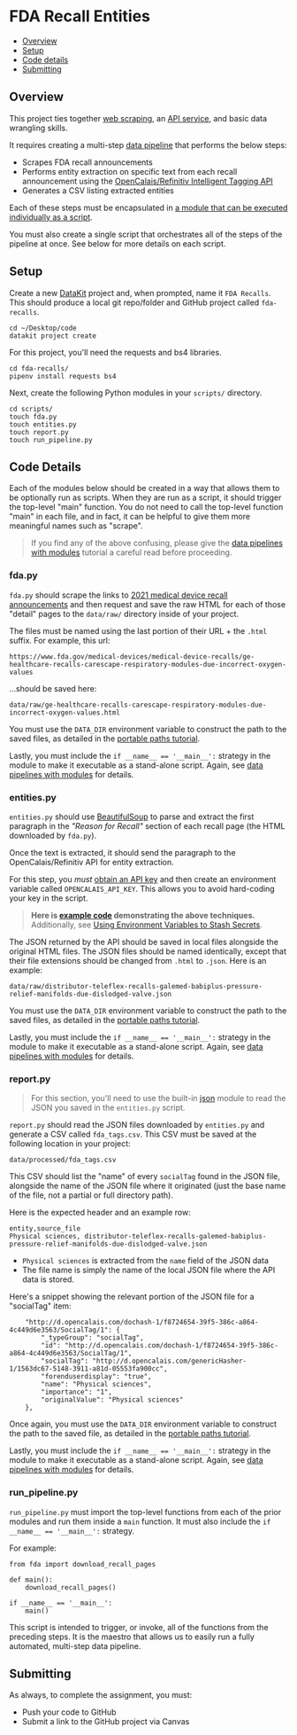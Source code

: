 # FDA Recall Entities

- [Overview](#overview)
- [Setup](#setup)
- [Code details](#code-details)
- [Submitting](#submitting)

## Overview

This project ties together [web scraping](/docs/web_scraping/README.md), an [API service](/docs/api_services.md), and basic data wrangling skills.

It requires creating a multi-step [data pipeline](/docs/python/data_pipelines_with_modules.md) that performs the below steps:

* Scrapes FDA recall announcements
* Performs entity extraction on specific text from each recall announcement using the [OpenCalais/Refinitiv Intelligent Tagging API](https://developers.refinitiv.com/en/api-catalog/open-perm-id/intelligent-tagging-restful-api)
* Generates a CSV listing extracted entities

Each of these steps must be encapsulated in [a module that can be executed individually as a script](/docs/python/data_pipelines_with_modules.md#modules-as-scripts).

You must also create a single script that orchestrates all of the steps of the pipeline at once. See below for more details on each script.

## Setup

Create a new [DataKit](/docs/datakit.md) project and, when prompted, name it `FDA Recalls`. This should produce a local git repo/folder and GitHub project called `fda-recalls`.

```
cd ~/Desktop/code
datakit project create
```

For this project, you'll need the requests and bs4 libraries.

```
cd fda-recalls/
pipenv install requests bs4
```

Next, create the following Python modules in your `scripts/` directory.

```
cd scripts/
touch fda.py
touch entities.py
touch report.py
touch run_pipeline.py
```

## Code Details

Each of the modules below should be created in a way that allows them to be optionally run as scripts. When they are run as a script, it should trigger the top-level "main" function. You do not need to call the top-level function "main" in each file, and in fact, it can be helpful to give them more meaningful names such as "scrape".

> If you find any of the above confusing, please give the [data pipelines with modules][] tutorial a careful read before proceeding.

### fda.py

`fda.py` should scrape the links to [2021 medical device recall announcements](https://www.fda.gov/medical-devices/medical-device-recalls/2021-medical-device-recalls) and then request and save the raw HTML for each of those "detail" pages to the `data/raw/` directory inside of your project.

The files must be named using the last portion of their URL + the `.html` suffix. For example, this url:

	https://www.fda.gov/medical-devices/medical-device-recalls/ge-healthcare-recalls-carescape-respiratory-modules-due-incorrect-oxygen-values

...should be saved here:

	data/raw/ge-healthcare-recalls-carescape-respiratory-modules-due-incorrect-oxygen-values.html

You must use the `DATA_DIR` environment variable to construct the path to the saved files, as detailed in the [portable paths tutorial][].

Lastly, you must include the `if __name__ == '__main__':` strategy in the module to make it executable as a stand-alone script. Again, see [data pipelines with modules][] for details.



### entities.py

`entities.py` should use [BeautifulSoup](https://www.crummy.com/software/BeautifulSoup/bs4/doc/) to parse and extract the first paragraph in the *"Reason for Recall"* section of each recall page (the HTML downloaded by `fda.py`). 

Once the text is extracted, it should send the paragraph to the OpenCalais/Refinitiv API for entity extraction.

For this step, you *must* [obtain an API key](/code/refinitiv_example/README.md#obtain-an-api-key) and then create an environment variable called `OPENCALAIS_API_KEY`. This allows you to avoid hard-coding your key in the script.

> **Here is [example code](/code/refinitiv_example/extraction_example.py) demonstrating the above techniques.** Additionally, see [Using Environment Variables to Stash Secrets](/docs/python/using_env_vars_for_secrets.md).

The JSON returned by the API should be saved in local files alongside the original HTML files. The JSON files should be named identically, except that their file extensions should be changed from `.html` to `.json`. Here is an example:

```
data/raw/distributor-teleflex-recalls-galemed-babiplus-pressure-relief-manifolds-due-dislodged-valve.json
```

You must use the `DATA_DIR` environment variable to construct the path to the saved files, as detailed in the [portable paths tutorial][].


Lastly, you must include the `if __name__ == '__main__':` strategy in the module to make it executable as a stand-alone script. Again, see [data pipelines with modules][] for details.

### report.py

> For this section, you'll need to use the built-in [json](https://realpython.com/python-json/) module to read the JSON you saved in the `entities.py` script.

`report.py` should read the JSON files downloaded by `entities.py` and generate a CSV called `fda_tags.csv`. This CSV must be saved at the following location in your project:

```
data/processed/fda_tags.csv
```

This CSV should list the "name" of every `socialTag` found in the JSON file, alongside the name of the JSON file where it originated (just the base name of the file, not a partial or full directory path).

Here is the expected header and an example row:

```
entity,source_file
Physical sciences, distributor-teleflex-recalls-galemed-babiplus-pressure-relief-manifolds-due-dislodged-valve.json
```

* `Physical sciences` is extracted from the `name` field of the JSON data
* The file name is simply the name of the local JSON file where the API data is stored.

Here's a snippet showing the relevant portion of the JSON file for a "socialTag" item:

```
    "http://d.opencalais.com/dochash-1/f8724654-39f5-386c-a864-4c449d6e3563/SocialTag/1": {
        "_typeGroup": "socialTag",
        "id": "http://d.opencalais.com/dochash-1/f8724654-39f5-386c-a864-4c449d6e3563/SocialTag/1",
        "socialTag": "http://d.opencalais.com/genericHasher-1/1563dc67-5148-3911-a81d-05553fa900cc",
        "forenduserdisplay": "true",
        "name": "Physical sciences",
        "importance": "1",
        "originalValue": "Physical sciences"
    },
```

Once again, you must use the `DATA_DIR` environment variable to construct the path to the saved file, as detailed in the [portable paths tutorial][].


Lastly, you must include the `if __name__ == '__main__':` strategy in the module to make it executable as a stand-alone script. Again, see [data pipelines with modules][] for details.


### run_pipeline.py

`run_pipeline.py` must import the top-level functions from each of the prior modules and run them inside a `main` function. It must also include the  `if __name__ == '__main__':` strategy.

For example:

```
from fda import download_recall_pages

def main():
    download_recall_pages()
    
if __name__ == '__main__':
    main()
```

This script is intended to trigger, or invoke, all of the functions from the preceding steps. It is the maestro that allows us to easily run a fully automated, multi-step data pipeline.

## Submitting

As always, to complete the assignment, you must:

* Push your code to GitHub
* Submit a link to the GitHub project via Canvas

[portable paths tutorial]: /docs/python/portable_paths.md#environment-variables-and-pipenv
[data pipelines with modules]: /docs/python/data_pipelines_with_modules.md
